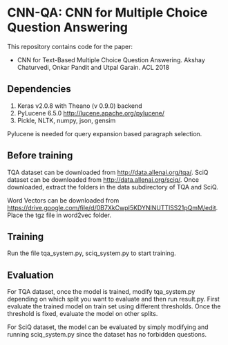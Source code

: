 # CNN-QA: CNN for Multiple Choice Question Answering

This repository contains code for the paper:

* CNN for Text-Based Multiple Choice Question Answering. Akshay Chaturvedi, Onkar Pandit and Utpal Garain. ACL 2018

## Dependencies

1. Keras v2.0.8 with Theano (v 0.9.0) backend
2. PyLucene 6.5.0 http://lucene.apache.org/pylucene/ 
3. Pickle, NLTK, numpy, json, gensim

Pylucene is needed for query expansion based paragraph selection.

## Before training

TQA dataset can be downloaded from http://data.allenai.org/tqa/. SciQ dataset can be downloaded from http://data.allenai.org/sciq/. Once downloaded, extract the folders in the data subdirectory of TQA and SciQ.

Word Vectors can be downloaded from https://drive.google.com/file/d/0B7XkCwpI5KDYNlNUTTlSS21pQmM/edit. Place the tgz file in word2vec folder. 

## Training

Run the file tqa_system.py, sciq_system.py to start training. 

## Evaluation

For TQA dataset, once the model is trained, modify tqa_system.py depending on which split you want to evaluate and then run result.py. First evaluate the trained model on train set using different thresholds. Once the threshold is fixed, evaluate the model on other splits.

For SciQ dataset, the model can be evaluated by simply modifying and running sciq_system.py since the dataset has no forbidden questions.
